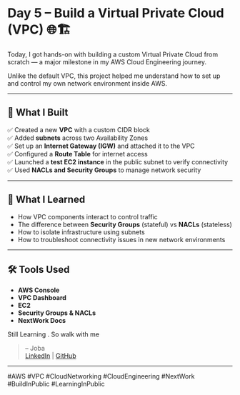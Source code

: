 # Day 5 – Build a Virtual Private Cloud (VPC) 🌐🏗️

Today, I got hands-on with building a custom Virtual Private Cloud from scratch — a major milestone in my AWS Cloud Engineering journey.

Unlike the default VPC, this project helped me understand how to set up and control my own network environment inside AWS.

---

## 🔨 What I Built

✅ Created a new **VPC** with a custom CIDR block  
✅ Added **subnets** across two Availability Zones  
✅ Set up an **Internet Gateway (IGW)** and attached it to the VPC  
✅ Configured a **Route Table** for internet access  
✅ Launched a **test EC2 instance** in the public subnet to verify connectivity  
✅ Used **NACLs and Security Groups** to manage network security

---

## 🧠 What I Learned

- How VPC components interact to control traffic
- The difference between **Security Groups** (stateful) vs **NACLs** (stateless)
- How to isolate infrastructure using subnets
- How to troubleshoot connectivity issues in new network environments

---

## 🛠️ Tools Used

- **AWS Console**
- **VPC Dashboard**
- **EC2**
- **Security Groups & NACLs**
- **NextWork Docs**

 

 Still Learning . So walk with me
> – Joba  
> [LinkedIn](https://www.linkedin.com/in/dvoice) | [GitHub](https://github.com/0xjoba)

---

#AWS #VPC #CloudNetworking #CloudEngineering #NextWork #BuildInPublic #LearningInPublic
